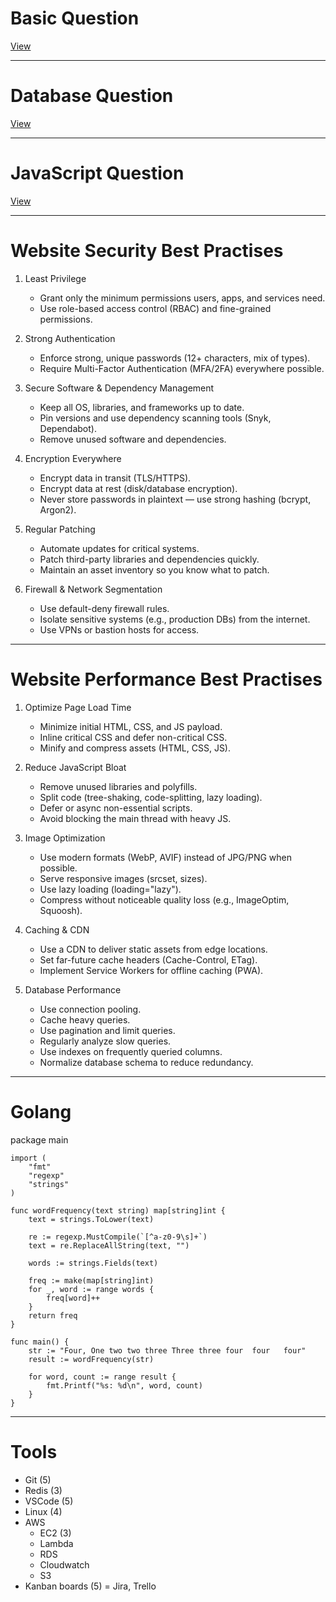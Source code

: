 # Basic Question
[View](./basic_solution.md)

---

# Database Question
[View](./database_solution.md)

---

# JavaScript Question
[View](./javascript_solution.md)

---

# Website Security Best Practises
1. Least Privilege
    - Grant only the minimum permissions users, apps, and services need.
    - Use role-based access control (RBAC) and fine-grained permissions.

2. Strong Authentication
    - Enforce strong, unique passwords (12+ characters, mix of types).
    - Require Multi-Factor Authentication (MFA/2FA) everywhere possible.

3. Secure Software & Dependency Management
    - Keep all OS, libraries, and frameworks up to date.
    - Pin versions and use dependency scanning tools (Snyk, Dependabot).
    - Remove unused software and dependencies.

4. Encryption Everywhere
    - Encrypt data in transit (TLS/HTTPS).
    - Encrypt data at rest (disk/database encryption).
    - Never store passwords in plaintext — use strong hashing (bcrypt, Argon2).

5. Regular Patching
    - Automate updates for critical systems.
    - Patch third-party libraries and dependencies quickly.
    - Maintain an asset inventory so you know what to patch.

6. Firewall & Network Segmentation
    - Use default-deny firewall rules.
    - Isolate sensitive systems (e.g., production DBs) from the internet.
    - Use VPNs or bastion hosts for access.

---

# Website Performance Best Practises
1. Optimize Page Load Time
    - Minimize initial HTML, CSS, and JS payload.
    - Inline critical CSS and defer non-critical CSS.
    - Minify and compress assets (HTML, CSS, JS).

2. Reduce JavaScript Bloat
    - Remove unused libraries and polyfills.
    - Split code (tree-shaking, code-splitting, lazy loading).
    - Defer or async non-essential scripts.
    - Avoid blocking the main thread with heavy JS.

3. Image Optimization
    - Use modern formats (WebP, AVIF) instead of JPG/PNG when possible.
    - Serve responsive images (srcset, sizes).
    - Use lazy loading (loading="lazy").
    - Compress without noticeable quality loss (e.g., ImageOptim, Squoosh).

4. Caching & CDN
    - Use a CDN to deliver static assets from edge locations.
    - Set far-future cache headers (Cache-Control, ETag).
    - Implement Service Workers for offline caching (PWA).

5. Database Performance
    - Use connection pooling.
    - Cache heavy queries.
    - Use pagination and limit queries.
    - Regularly analyze slow queries.
    - Use indexes on frequently queried columns.
    - Normalize database schema to reduce redundancy.

---

# Golang
package main
```
import (
	"fmt"
	"regexp"
	"strings"
)

func wordFrequency(text string) map[string]int {
	text = strings.ToLower(text)

	re := regexp.MustCompile(`[^a-z0-9\s]+`)
	text = re.ReplaceAllString(text, "")

	words := strings.Fields(text)

	freq := make(map[string]int)
	for _, word := range words {
		freq[word]++
	}
	return freq
}

func main() {
	str := "Four, One two two three Three three four  four   four"
	result := wordFrequency(str)

	for word, count := range result {
		fmt.Printf("%s: %d\n", word, count)
	}
}
```

---

# Tools
- Git (5)
- Redis (3)
- VSCode (5)
- Linux (4)
- AWS
    - EC2 (3)
    - Lambda
    - RDS
    - Cloudwatch
    - S3
- Kanban boards (5) = Jira, Trello
